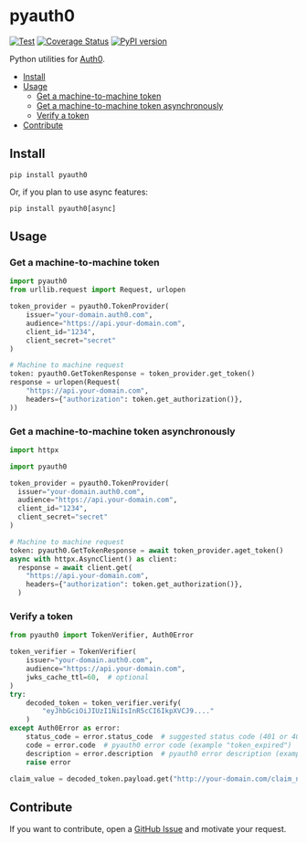 # pyauth0

[![Test](https://github.com/svaponi/pyauth0/actions/workflows/run-tests.yml/badge.svg)](https://github.com/svaponi/pyauth0/actions/workflows/run-tests.yml)
[![Coverage Status](https://coveralls.io/repos/github/svaponi/pyauth0/badge.svg?branch=main)](https://coveralls.io/github/svaponi/pyauth0?branch=main)
[![PyPI version](https://badge.fury.io/py/pyauth0.svg)](https://badge.fury.io/py/pyauth0)

Python utilities for [Auth0](https://auth0.com/).

- [Install](#install)
- [Usage](#usage)
  - [Get a machine-to-machine token](#get-a-machine-to-machine-token)
  - [Get a machine-to-machine token asynchronously](#get-a-machine-to-machine-token-asynchronously)
  - [Verify a token](#verify-a-token)
- [Contribute](#contribute)

## Install

```shell
pip install pyauth0
```

Or, if you plan to use async features:

```shell
pip install pyauth0[async]
```

## Usage

### Get a machine-to-machine token

```python
import pyauth0
from urllib.request import Request, urlopen

token_provider = pyauth0.TokenProvider(
    issuer="your-domain.auth0.com",
    audience="https://api.your-domain.com",
    client_id="1234",
    client_secret="secret"
)

# Machine to machine request
token: pyauth0.GetTokenResponse = token_provider.get_token()
response = urlopen(Request(
    "https://api.your-domain.com",
    headers={"authorization": token.get_authorization()},
))
```

### Get a machine-to-machine token asynchronously

```python
import httpx

import pyauth0

token_provider = pyauth0.TokenProvider(
  issuer="your-domain.auth0.com",
  audience="https://api.your-domain.com",
  client_id="1234",
  client_secret="secret"
)

# Machine to machine request
token: pyauth0.GetTokenResponse = await token_provider.aget_token()
async with httpx.AsyncClient() as client:
  response = await client.get(
    "https://api.your-domain.com",
    headers={"authorization": token.get_authorization()},
  )
```

### Verify a token

```python
from pyauth0 import TokenVerifier, Auth0Error

token_verifier = TokenVerifier(
    issuer="your-domain.auth0.com",
    audience="https://api.your-domain.com",
    jwks_cache_ttl=60,  # optional
)
try:
    decoded_token = token_verifier.verify(
        "eyJhbGciOiJIUzI1NiIsInR5cCI6IkpXVCJ9...."
    )
except Auth0Error as error:
    status_code = error.status_code  # suggested status code (401 or 403)
    code = error.code  # pyauth0 error code (example "token_expired")
    description = error.description  # pyauth0 error description (example "Token is expired.")
    raise error

claim_value = decoded_token.payload.get("http://your-domain.com/claim_name", "default value")
```

## Contribute

If you want to contribute, open a [GitHub Issue](https://github.com/svaponi/pyauth0/issues) and motivate your request.
